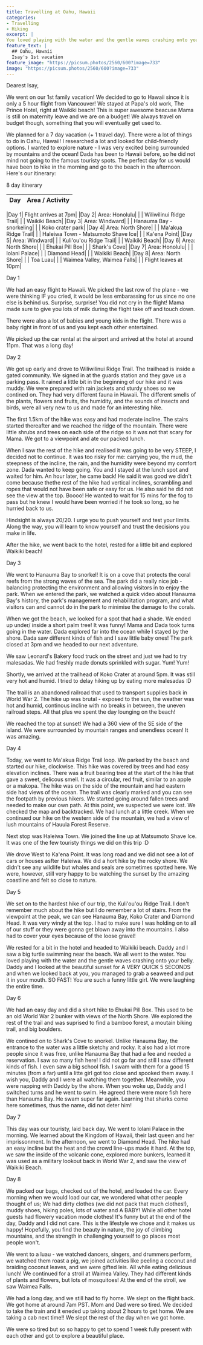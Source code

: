 ```yaml
---
title: Travelling at Oahu, Hawaii
categories:
- Travelling
- Hiking
excerpt: |
You loved playing with the water and the gentle waves crashing onto your belly. Daddy and I looked at the beautiful sunset for A VERY QUICK 5 SECONDS and when we looked back at you, you managed to grab a seaweed and put it in your mouth. SO FAST! You are such a funny little girl. We were laughing the entire time.  
feature_text: |
  ## Oahu, Hawaii
  Isay's 1st vacation
feature_image: "https://picsum.photos/2560/600?image=733"
image: "https://picsum.photos/2560/600?image=733"
---
```


Dearest Isay,

We went on our 1st family vacation! We decided to go to Hawaii since it is only a 5 hour flight from Vancouver! We stayed at Papa's old work, The Prince Hotel, right at Waikiki beach! This is super awesome beacuse Mama is still on maternity leave and we are on a budget! We always travel on budget though, something that you will eventually get used to. 

<!-- more -->

We planned for a 7 day vacation (+ 1 travel day). There were a lot of things to do in Oahu, Hawaii! I researched a lot and looked for child-friendly options. I wanted to explore nature - I was very excited being surrounded by mountains and the ocean! Dada has been to Hawaii before, so he did not mind not going to the famous touristy spots. The perfect day for us would have been to hike in the morning and go to the beach in the afternoon. Here's our itinerary:

8 day itinerary

|   Day	| Area / Activity	| 
|----------|:--------:|

|Day 1|  Flight arrives at 7pm|
|Day 2|  Area: Honolulu|
|     |   Wiliwilinui Ridge Trail|
|     |   Waikiki Beach|
|Day 3|  Area: Windward|
|     |   Hanauma Bay - snorkeling|
|     |   Koko crater park|
|Day 4|  Area: North Shore|
|     |   Ma'akua Ridge Trail|
|     |   Haleiwa Town - Matsumoto Shave Ice|
|     |   Ka'ena Point|
|Day 5|  Area: Windward|
|     |   Kuli'ou'ou Ridge Trail|
|     |  Waikiki Beach|
|Day 6|  Area: North Shore|
|     |   Ehukai Pill Box|
|     |   Shark's Cove|
|Day 7|  Area: Honolulu|
|     |   Iolani Palace|
|     |   Diamond Head|
|     |   Waikiki Beach|
|Day 8|  Area: North Shore|
|     |   Toa Luau|
|     |   Waimea Valley, Waimea Falls|
|     |   Flight leaves at 10pm|

Day 1

We had an easy flight to Hawaii. We picked the last row of the plane - we were thinking IF you cried, it would be less embarassing for us since no one else is behind us. Surprise, surprise! You did not cry in the flight! Mama made sure to give you lots of milk during the flight take off and touch down. 

There were also a lot of babies and young kids in the flight. There was a baby right in front of us and you kept each other entertained. 

We picked up the car rental at the airport and arrived at the hotel at around 11pm. That was a long day!

Day 2

We got up early and drove to Wiliwilinui Ridge Trail. The trailhead is inside a gated community. We signed in at the guards station and they gave us a parking pass. It rained a little bit in the beginning of our hike and it was muddy. We were prepared with rain jackets and sturdy shoes so we contined on. They had very different fauna in Hawaii. The different smells of the plants, flowers and fruits, the humidity, and the sounds of insects and birds, were all very new to us and made for an interesting hike. 

The first 1.5km of the hike was easy and had moderate incline. The stairs started thereafter and we reached the ridge of the mountain. There were little shrubs and trees on each side of the ridge so it was not that scary for Mama. We got to a viewpoint and ate our packed lunch. 

When I saw the rest of the hike and realised it was going to be very STEEP, I decided not to continue. It was too risky for me: carrying you, the mud, the steepness of the incline, the rain, and the humidity were beyond my comfort zone. Dada wanted to keep going. You and I stayed at the lunch spot and waited for him. An hour later, he came back! He said it was good we didn't come because thethe rest of the hike had vertical inclines, scrambling and ropes that would not have been safe or easy for us. He also said he did not see the view at the top. Boooo! He wanted to wait for 15 mins for the fog to pass but he knew I would have been worried if he took so long, so he hurried back to us. 

Hindsight is always 20/20. I urge you to push yourself and test your limits. Along the way, you will learn to know yourself and trust the decisions you make in life. 

After the hike, we went back to the hotel, rested for a little bit and explored Waikiki beach!

Day 3

We went to Hanauma Bay to snorkel! It is on a cove that protects the coral reefs from the strong waves of the sea. The park did a really nice job - balancing protecting the environment and allowing visitors in to enjoy the park. When we entered the park, we watched a quick video about Hanauma Bay's history, the park's management and rehabilitation program, and what visitors can and cannot do in the park to minimise the damage to the corals. 

When we got the beach, we looked for a spot that had a shade. We ended up under/ inside a short palm tree! It was funny! Mama and Dada took turns going in the water. Dada explored far into the ocean while I stayed by the shore. Dada saw different kinds of fish and I saw little baby ones! The park closed at 3pm and we headed to our next adventure. 

We saw Leonard's Bakery food truck on the street and just we had to try malesadas. We had freshly made donuts sprinkled with sugar. Yum! Yum! 

Shortly, we arrived at the trailhead of Koko Crater at around 5pm. It was still very hot and humid. I tried to delay hiking up by eating more malesadas :D 

The trail is an abandoned railroad that used to transport supplies back in World War 2. The hike up was brutal - exposed to the sun, the weather was hot and humid, continous incline with no breaks in between, the uneven railroad steps. All that plus we spent the day lounging on the beach!

We reached the top at sunset! We had a 360 view of the SE side of the island. We were surrounded by mountain ranges and unendless ocean! It was amazing.

Day 4

Today, we went to Ma'akua Ridge Trail loop. We parked by the beach and started our hike, clockwise. This hike was covered by trees and had easy elevation inclines. There was a fruit bearing tree at the start of the hike that gave a sweet, delicous smell. It was a circular, red fruit, similar to an apple or a makopa. The hike was on the side of the mountain and had eastern side had views of the ocean. The trail was clearly marked and you can  see the footpath by previous hikers. We started going around fallen trees and needed to make our own path. At this point, we suspected we were lost. We checked the map and backtracked. We had lunch at a little creek. When we continued our hike on the western side of the mountain, we had a view of lush mountains of Hauula Forest Reserve. 

Next stop was Haleiwa Town. We joined the line up at Matsumoto Shave Ice. It was one of the few touristy things we did on this trip :D

We drove West to Ka'ena Point. It was long road and we did not see a lot of cars or houses asfter Haleiwa. We did a hort hike by the rocky shore. We didn't see any wildlife but whales and seals are sometimes spotted here. We were, however, still very happy to be watching the sunset by the amazing coastline and felt so close to nature.  

Day 5

We set on to the hardest hike of our trip, the Kuli'ou'ou Ridge Trail. I don't remember much about the hike but I do remember a lot of stairs. From the viewpoint at the peak, we can see Hanauma Bay, Koko Crater and Diamond Head. It was very windy at the top. I had to make sure I was holding on to all of our stuff or they were gonna get blown away into the mountains. I also had to cover your eyes because of the loose gravel! 

We rested for a bit in the hotel and headed to Waikiki beach. Daddy and I saw a big turtle swimming near the beach. We all went to the water. You loved playing with the water and the gentle waves crashing onto your belly. Daddy and I looked at the beautiful sunset for A VERY QUICK 5 SECONDS and when we looked back at you, you managed to grab a seaweed and put it in your mouth. SO FAST! You are such a funny little girl. We were laughing the entire time. 

Day 6

We had an easy day and did a short hike to Ehukai Pill Box. This used to be an old World War 2 bunker with views of the North Shore. We explored the rest of the trail and was suprised to find a bamboo forest, a moutain biking trail, and big boulders. 

We contined on to Shark's Cove to snorkel. Unlike Hanauma Bay, the entrance to the water was a little sketchy and rocky. It also had a lot more people since it was free, unlike Hanauma Bay that had a fee and needed a reservation. I saw so many fish here! I did not go far and still I saw different kinds of fish. I even saw a big school fish. I swam with them for a good 15 minutes (from a far) until a litte girl got too close and spooked them away. I wish you, Daddy and I were all watching them together. Meanwhile, you were napping with Daddy by the shore. When you woke up, Daddy and I switched turns and he went to swim. He agreed there were more fish here than Hanauma Bay. He swam super far again. Learning that sharks come here sometimes, thus the name, did not deter him!

Day 7

This day was our touristy, laid back day. We went to Iolani Palace in the morning. We learned about the Kingdom of Hawaii, their last queen and her imprissonment. In the afternoon, we went to Diamond Head. The hike had an easy incline but the heat and the crowd line-ups made it hard. At the top, we saw the inside of the volcanic cone, explored more bunkers, learned it was used as a military lookout back in World War 2,  and saw the view of Waikiki Beach. 

Day 8

We packed our bags, checked out of the hotel, and loaded the car. Every morning when we would load our car, we wondered what other people thought of us; We had dirty clothes (we did not pack that much clothes!), muddy shoes, hiking poles, lots of water and A BABY! While all other hotel guests had flowery vacation mode clothes! It's funny but at the end of the day, Daddy and I did not care. This is the lifestyle we chose and it makes us happy! Hopefully, you find the beauty in nature, the joy of climbing mountains, and the strength in challenging yourself to go places most people won't. 

We went to a luau - we watched dancers, singers, and drummers perform, we watched them roast a pig, we joined activities like peeling a coconut and braiding coconut leaves, and we were gifted leis. All while eating delicious lunch! We continued for a stroll at Waimea Valley. They had different kinds of plants and flowers, but lots of mosquitoes! At the end of the stroll, we saw Waimea Falls. 

We had a long day, and we still had to fly home. We slept on the flight back. We got home at around 7am PST. Mom and Dad were so tired. We decided to take the train and it eneded up taking about 2 hours to get home. We are taking a cab next time!! We slept the rest of the day when we got home. 

We were so tired but so so happy to get to spend 1 week fully present with each other and got to explore a beautiful place. 











